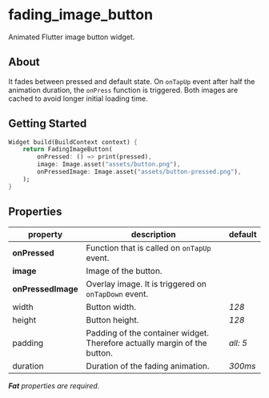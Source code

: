 # fading_image_button

Animated Flutter image button widget.

## About

It fades between pressed and default state. On ``onTapUp`` event after half the animation duration,
the ``onPress`` function is triggered. Both images are cached to avoid longer initial loading time.

## Getting Started

```dart
Widget build(BuildContext context) {
    return FadingImageButton(
        onPressed: () => print(pressed),
        image: Image.asset("assets/button.png"),
        onPressedImage: Image.asset("assets/button-pressed.png"),
    );
}
```

## Properties

| property          | description                                                               | default   |
| ------------------|---------------------------------------------------------------------------|-----------|
| **onPressed**     | Function that is called on ``onTapUp`` event.                             |           |
| **image**         | Image of the button.                                                      |           |
| **onPressedImage**  | Overlay image. It is triggered on ``onTapDown`` event.                  |           |
| width             | Button width.                                                             | *128*     |
| height            | Button height.                                                            | *128*     |
| padding           | Padding of the container widget. Therefore actually margin of the button. | *all: 5*  |
| duration          | Duration of the fading animation.                                         | *300ms*   |

***Fat*** *properties are required.*

